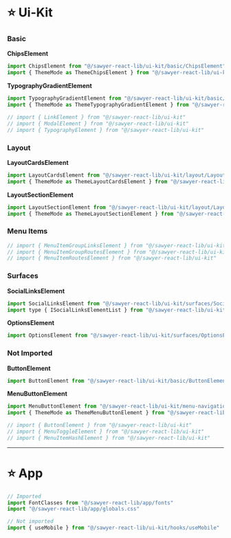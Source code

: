 # ⭐️ Ui-Kit

### Basic

**ChipsElement**
```ts
import ChipsElement from "@/sawyer-react-lib/ui-kit/basic/ChipsElement"
import { ThemeMode as ThemeChipsElement } from "@/sawyer-react-lib/ui-kit/basic/ChipsElement"
```

**TypographyGradientElement**
```ts
import TypographyGradientElement from "@/sawyer-react-lib/ui-kit/basic/TypographyGradientElement"
import { ThemeMode as ThemeTypographyGradientElement } from "@/sawyer-react-lib/ui-kit/basic/TypographyGradientElement"
```

```ts
// import { LinkElement } from "@/sawyer-react-lib/ui-kit"
// import { ModalElement } from "@/sawyer-react-lib/ui-kit"
// import { TypographyElement } from "@/sawyer-react-lib/ui-kit"
```

### Layout

**LayoutCardsElement**
```ts
import LayoutCardsElement from "@/sawyer-react-lib/ui-kit/layout/LayoutCardsElement"
import { ThemeMode as ThemeLayoutCardsElement } from "@/sawyer-react-lib/ui-kit/layout/LayoutCardsElement"
```

**LayoutSectionElement**
```ts
import LayoutSectionElement from "@/sawyer-react-lib/ui-kit/layout/LayoutSectionElement"
import { ThemeMode as ThemeLayoutSectionElement } from "@/sawyer-react-lib/ui-kit/layout/LayoutSectionElement"
```

### Menu Items
```ts
// import { MenuItemGroupLinksElement } from "@/sawyer-react-lib/ui-kit"
// import { MenuItemGroupRoutesElement } from "@/sawyer-react-lib/ui-kit"
// import { MenuItemRoutesElement } from "@/sawyer-react-lib/ui-kit"
```

### Surfaces

**SocialLinksElement**
```js
import SocialLinksElement from "@/sawyer-react-lib/ui-kit/surfaces/SocialLinksElement"
import type { ISocialLinksElementList } from "@/sawyer-react-lib/ui-kit/surfaces/SocialLinksElement"
```

**OptionsElement**
```ts
import OptionsElement from "@/sawyer-react-lib/ui-kit/surfaces/OptionsElement"
```

### Not Imported

**ButtonElement**
```ts
import ButtonElement from "@/sawyer-react-lib/ui-kit/basic/ButtonElement"
```

**MenuButtonElement**
```ts
import MenuButtonElement from "@/sawyer-react-lib/ui-kit/menu-navigation/MenuButtonElement"
import { ThemeMode as ThemeMenuButtonElement } from "@/sawyer-react-lib/ui-kit/menu-navigation/MenuButtonElement"
```

```ts
// import { ButtonElement } from "@/sawyer-react-lib/ui-kit"
// import { MenuToggleElement } from "@/sawyer-react-lib/ui-kit"
// import { MenuItemHashElement } from "@/sawyer-react-lib/ui-kit"
```

---

# ⭐️ App

```js
// Imported
import FontClasses from "@/sawyer-react-lib/app/fonts"
import "@/sawyer-react-lib/app/globals.css"

// Not imported
import { useMobile } from "@/sawyer-react-lib/ui-kit/hooks/useMobile"
```
